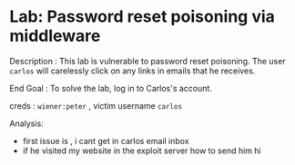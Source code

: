# Lab: Password reset poisoning via middleware

Description : This lab is vulnerable to password reset poisoning. The user `carlos` will carelessly click on any links in emails that he receives.

End Goal : To solve the lab, log in to Carlos's account.

creds : `wiener:peter` , victim username `carlos`

Analysis:

- first issue is , i cant get in carlos email inbox  
- if he visited my website in the exploit server  how to send him hi
